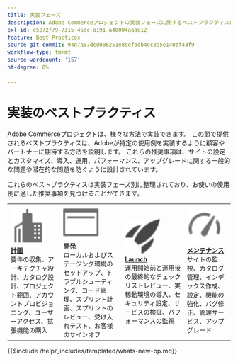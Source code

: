 ```yaml
---
title: 実装フェーズ
description: Adobe Commerceプロジェクトの実装フェーズに関するベストプラクティスについて説明します。
exl-id: c5272f79-7315-46dc-a191-a40004aaa812
feature: Best Practices
source-git-commit: 94d7a57dcd006251e8eefbdb4ec3a5e140bf43f9
workflow-type: tm+mt
source-wordcount: '157'
ht-degree: 0%

---
```


# 実装のベストプラクティス

Adobe Commerceプロジェクトは、様々な方法で実装できます。 この節で提供されるベストプラクティスは、Adobeが特定の使用例を実装するように顧客やパートナーに期待する方法を説明します。 これらの推奨事項は、サイトの設定とカスタマイズ、導入、運用、パフォーマンス、アップグレードに関する一般的な問題や潜在的な問題を防ぐように設計されています。

これらのベストプラクティスは実装フェーズ別に整理されており、お使いの使用例に適した推奨事項を見つけることができます。

<table style="table-layout:fixed">
<tr>
  <td>
    <a href="planning/overview.md">
    <img alt="計画" src="../../assets/icons/enterprise.svg" width="80" height="80"/>
    </a>
    <div>
    <a href="planning/overview.md"><strong>計画</strong></a>
    </div>
    要件の収集、アーキテクチャ設計、カタログ設計、プロジェクト範囲、アカウントプロビジョニング、ユーザーアクセス、拡張機能の購入
    <br>
  </td>
  <td>
    <a href="development/overview.md">
      <img alt="開発" src="../../assets/icons/page-rule.svg" width="80" height="80">
    </a>
    <div>
    <a href="development/overview.md"><strong>開発</strong></a>
    </div>
    ローカルおよびステージング環境のセットアップ、トラブルシューティング、コード管理、スプリント計画、スプリントのレビュー、受け入れテスト、お客様のサインオフ
    <br>
  </td>
  <td>
    <a href="launch/overview.md">
      <img alt="Launch" src="../../assets/icons/launch.svg" width="80" height="80">
    </a>
    <div>
    <a href="launch/overview.md"><strong>Launch</strong></a>
    </div>
    運用開始前と運用後の最終的なチェックリストレビュー、実稼動環境の導入、セキュリティ設定、サービスの検証、パフォーマンスの監視  
    <br>
  </td>
  <td>
    <a href="maintenance/overview.md">
      <img alt="メンテナンス" src="../../assets/icons/gauge.svg" width="80" height="80">
    </a>
    <div>
    <a href="maintenance/overview.md"><strong>メンテナンス</strong></a>
    </div>
    サイトの監視、カタログ管理、インデックス作成、設定、機能の強化、バグ修正、管理サービス、アップグレード   
    <br>
  </td>
</tr>
</table>

{{$include /help/_includes/templated/whats-new-bp.md}}
